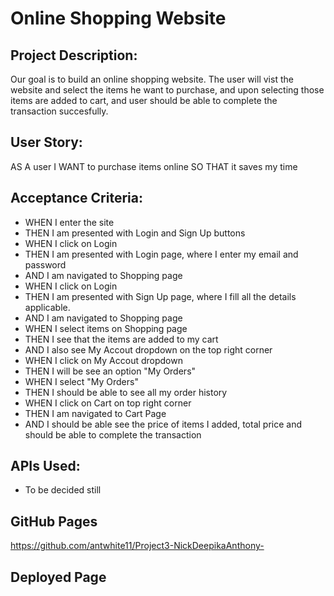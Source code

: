 # Online Shopping Website

## Project Description:
Our goal is to build an online shopping website. The user will vist the website and select the items he want to purchase, and upon selecting those items are added to cart, and user should be able to complete the transaction succesfully.


## User Story:
AS A user
I WANT to purchase items online 
SO THAT it saves my time

## Acceptance Criteria:
* WHEN I enter the site
* THEN I am presented with Login and Sign Up buttons
* WHEN I click on Login
* THEN I am presented with Login page, where I enter my email and password
* AND  I am navigated to Shopping page
* WHEN I click on Login
* THEN I am presented with Sign Up page, where I fill all the details applicable.
* AND  I am navigated to Shopping page
* WHEN I select items on Shopping page
* THEN I see that the items are added to my cart
* AND  I also see My Accout dropdown on the top right corner
* WHEN I click on My Accout dropdown 
* THEN I will be see an option "My Orders"
* WHEN I select "My Orders"
* THEN I should be able to see all my order history
* WHEN I click on Cart on top right corner
* THEN I am navigated to Cart Page
* AND  I should be able see the price of items I added, total price and should be able to complete the transaction


## APIs Used:
* To be decided still


## GitHub Pages
https://github.com/antwhite11/Project3-NickDeepikaAnthony-

## Deployed Page
